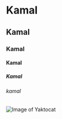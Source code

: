 # Kamal
## Kamal
### Kamal
#### Kamal
##### Kamal
###### kamal
![Image of Yaktocat](https://octodex.github.com/images/yaktocat.png)
